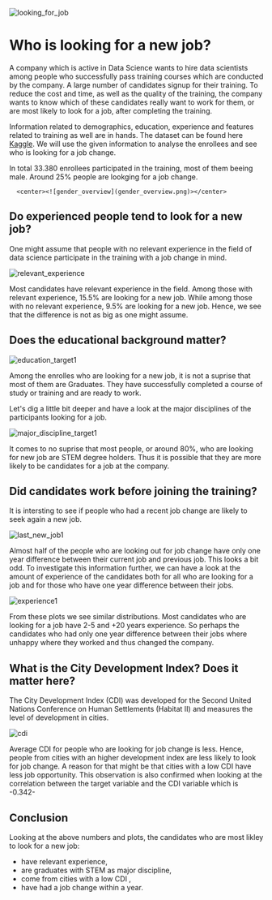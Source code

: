 ![looking_for_job](looking_for_job.jpg)
# Who is looking for a new job?

A company which is active in Data Science wants to hire data scientists among people who successfully pass training courses which are conducted by the company. A large number of candidates signup for their training. To reduce the cost and time, as well as the quality of the training, the company wants to know which of these candidates really want to work for them, or are most likely to look for a job, after completing the training.

Information related to demographics, education, experience and features related to training as well are in hands. The dataset can be found here [Kaggle](https://www.kaggle.com/arashnic/hr-analytics-job-change-of-data-scientists?select=aug_train.csv). We will use the given information to analyse the enrollees and see who is looking for a job change. 

In total 33.380 enrollees participated in the training, most of them beeing male. Around 25% people are lookging for a job change. 

      <center><![gender_overview](gender_overview.png)></center>


## Do experienced people tend to look for a new job?

One might assume that people with no relevant experience in the field of data science participate in the training with a job change in mind. 


![relevant_experience](relevant_experience.png)


Most candidates have relevant experience in the field. Among those with relevant experience, 15.5% are looking for a new job. While among those with no relevant experience, 9.5% are looking for a new job. Hence, we see that the difference is not as big as one might assume. 


## Does the educational background matter? 

![education_target1](education_target1.png)

Among the enrolles who are looking for a new job, it is not a suprise that most of them are Graduates. They have successfully completed a course of study or training and are ready to work.

Let's dig a little bit deeper and have a look at the major disciplines of the participants looking for a job. 


![major_discipline_target1](major_discipline_target1.png)


It comes to no suprise that most people, or around 80%, who are looking for new job are STEM degree holders. Thus it is possible that they are more likely to be candidates for a job at the company.  


## Did candidates work before joining the training? 

It is intersting to see if people who had a recent job change are likely to seek again a new job. 

![last_new_job1](last_new_job.png)

Almost half of the people who are looking out for job change have only one year difference between their current job and previous job. This looks a bit odd. To investigate this information further, we can have a look at the amount of experience of the candidates both for all who are looking for a job and for those who have one year difference between their jobs.

![experience1](experience1.png)

From these plots we see similar distributions. Most candidates who are looking for a job have 2-5 and +20 years experience. So perhaps the candidates who had only one year difference between their jobs where unhappy where they worked and thus changed the company. 

## What is the City Development Index? Does it matter here?
The City Development Index (CDI) was developed for the Second United Nations Conference on Human Settlements (Habitat II) and measures the level of development in cities. 

![cdi](cdi.png)

 Average CDI for people who are looking for job change is less. Hence, people from cities with an higher development index are less likely to look for job change. A reason for that might be that cities with a low CDI have less job opportunity. This observation is also confirmed when looking at the correlation between the target variable and the CDI variable which is -0.342- 

 ## Conclusion

Looking at the above numbers and plots, the candidates who are most likley to look for a new job: 
- have relevant experience,
- are graduates with STEM as major discipline,
- come from cities with a low CDI ,
- have had a job change within a year.
